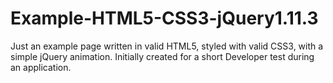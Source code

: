 # Example-HTML5-CSS3-jQuery1.11.3
Just an example page written in valid HTML5, styled with valid CSS3, with a simple jQuery animation. Initially created for a short Developer test during an application.
